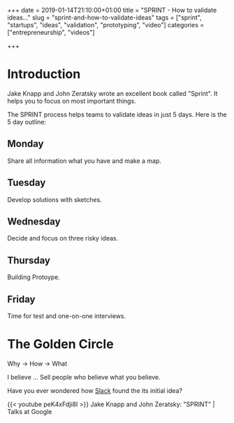 +++
date = 2019-01-14T21:10:00+01:00
title = "SPRINT - How to validate ideas..."
slug = "sprint-and-how-to-validate-ideas" 
tags = ["sprint", "startups", "ideas", "validation", "prototyping", "video"]
categories = ["entrepreneurship", "videos"]

+++

# Introduction
Jake Knapp and John Zeratsky wrote an excellent book called "Sprint". It helps you to focus on most important things.

The SPRINT process helps teams to validate ideas in just 5 days. Here is the 5 day outline:

## Monday
Share all information what you have and make a map.

## Tuesday
Develop solutions with sketches.

## Wednesday
Decide and focus on three risky ideas.

## Thursday
Building Protoype.

## Friday
Time for test and one-on-one interviews.

# The Golden Circle

Why -> How -> What

I believe ...
Sell people who believe what you believe.

Have you ever wondered how [Slack](https://slack.com/) found the its initial idea?

{{< youtube peK4xFdji8I >}}
Jake Knapp and John Zeratsky: "SPRINT" | Talks at Google